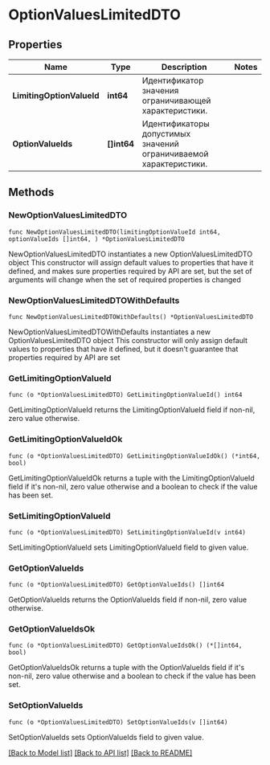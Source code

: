 # OptionValuesLimitedDTO

## Properties

Name | Type | Description | Notes
------------ | ------------- | ------------- | -------------
**LimitingOptionValueId** | **int64** | Идентификатор значения ограничивающей характеристики. | 
**OptionValueIds** | **[]int64** | Идентификаторы допустимых значений ограничиваемой характеристики.  | 

## Methods

### NewOptionValuesLimitedDTO

`func NewOptionValuesLimitedDTO(limitingOptionValueId int64, optionValueIds []int64, ) *OptionValuesLimitedDTO`

NewOptionValuesLimitedDTO instantiates a new OptionValuesLimitedDTO object
This constructor will assign default values to properties that have it defined,
and makes sure properties required by API are set, but the set of arguments
will change when the set of required properties is changed

### NewOptionValuesLimitedDTOWithDefaults

`func NewOptionValuesLimitedDTOWithDefaults() *OptionValuesLimitedDTO`

NewOptionValuesLimitedDTOWithDefaults instantiates a new OptionValuesLimitedDTO object
This constructor will only assign default values to properties that have it defined,
but it doesn't guarantee that properties required by API are set

### GetLimitingOptionValueId

`func (o *OptionValuesLimitedDTO) GetLimitingOptionValueId() int64`

GetLimitingOptionValueId returns the LimitingOptionValueId field if non-nil, zero value otherwise.

### GetLimitingOptionValueIdOk

`func (o *OptionValuesLimitedDTO) GetLimitingOptionValueIdOk() (*int64, bool)`

GetLimitingOptionValueIdOk returns a tuple with the LimitingOptionValueId field if it's non-nil, zero value otherwise
and a boolean to check if the value has been set.

### SetLimitingOptionValueId

`func (o *OptionValuesLimitedDTO) SetLimitingOptionValueId(v int64)`

SetLimitingOptionValueId sets LimitingOptionValueId field to given value.


### GetOptionValueIds

`func (o *OptionValuesLimitedDTO) GetOptionValueIds() []int64`

GetOptionValueIds returns the OptionValueIds field if non-nil, zero value otherwise.

### GetOptionValueIdsOk

`func (o *OptionValuesLimitedDTO) GetOptionValueIdsOk() (*[]int64, bool)`

GetOptionValueIdsOk returns a tuple with the OptionValueIds field if it's non-nil, zero value otherwise
and a boolean to check if the value has been set.

### SetOptionValueIds

`func (o *OptionValuesLimitedDTO) SetOptionValueIds(v []int64)`

SetOptionValueIds sets OptionValueIds field to given value.



[[Back to Model list]](../README.md#documentation-for-models) [[Back to API list]](../README.md#documentation-for-api-endpoints) [[Back to README]](../README.md)


